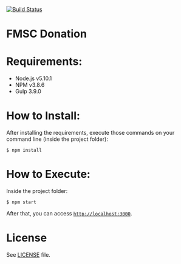 [![Build Status](https://travis-ci.org/matheussampaio/fmsc-donation.svg?branch=master)](https://travis-ci.org/matheussampaio/fmsc-donation)

FMSC Donation
================

# Requirements:
- Node.js v5.10.1
- NPM v3.8.6
- Gulp 3.9.0

# How to Install:

After installing the requirements, execute those commands on your command line (inside the project folder):
```
$ npm install
```

# How to Execute:

Inside the project folder:
```
$ npm start
```
After that, you can access [`http://localhost:3000`](http://localhost:3000).

# License

See [LICENSE](https://github.com/matheussampaio/fmsc-donation/blob/master/LICENSE) file.
